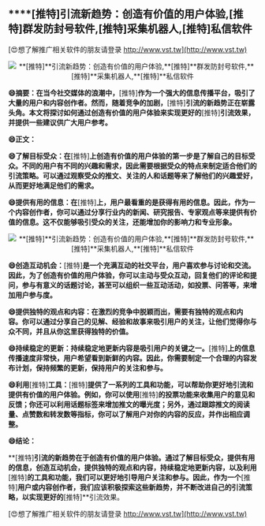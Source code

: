 ## ****[推特]**引流新趋势：创造有价值的用户体验,**[推特]**群发防封号软件,**[推特]**采集机器人,**[推特]**私信软件**

[😍想了解推广相关软件的朋友请登录 http://www.vst.tw](http://www.vst.tw)

 <center><img src="https://vst.tw/MP4/tuiguang/png/3.png" alt="**[推特]**引流新趋势：创造有价值的用户体验,**[推特]**群发防封号软件,**[推特]**采集机器人,**[推特]**私信软件"></center>

**😄摘要：在当今社交媒体的浪潮中，**[推特]**作为一个强大的信息传播平台，吸引了大量的用户和内容创作者。然而，随着竞争的加剧，**[推特]**引流的新趋势正在崭露头角。本文将探讨如何通过创造有价值的用户体验来实现更好的**[推特]**引流效果，并提供一些建议供广大用户参考。**

**😄正文：**

**😄了解目标受众：在**[推特]**上创造有价值的用户体验的第一步是了解自己的目标受众。不同的用户有不同的兴趣和需求，因此需要根据受众的特点来制定适合他们的引流策略。可以通过观察受众的推文、关注的人和话题等来了解他们的兴趣爱好，从而更好地满足他们的需求。**

**😄提供有用的信息：在**[推特]**上，用户最看重的是获得有用的信息。因此，作为一个内容创作者，你可以通过分享行业内的新闻、研究报告、专家观点等来提供有价值的信息。这不仅能够吸引受众的关注，还能增加你的影响力和专业形象。**

 <center><img src="https://vst.tw/MP4/tuiguang/png/2.png" alt="**[推特]**引流新趋势：创造有价值的用户体验,**[推特]**群发防封号软件,**[推特]**采集机器人,**[推特]**私信软件"></center>

**😄创造互动机会：**[推特]**是一个充满互动的社交平台，用户喜欢参与讨论和交流。因此，为了创造有价值的用户体验，你可以主动与受众互动，回复他们的评论和提问，参与有意义的话题讨论，甚至可以组织一些互动活动，如投票、问答等，来增加用户参与度。**

**😄提供独特的观点和内容：在激烈的竞争中脱颖而出，需要有独特的观点和内容。你可以通过分享自己的见解、经验和故事来吸引用户的关注，让他们觉得你与众不同，并且从你这里获得独特的价值。**

**😄持续稳定的更新：持续稳定地更新内容是吸引用户的关键之一。**[推特]**上的信息传播速度非常快，用户希望看到新鲜的内容。因此，你需要制定一个合理的内容发布计划，保持频繁的更新，保持用户的关注和参与。**

**😄利用**[推特]**工具：**[推特]**提供了一系列的工具和功能，可以帮助你更好地引流和提供有价值的用户体验。例如，你可以使用**[推特]**的投票功能来收集用户的意见和反馈；你还可以利用话题标签来增加推文的曝光度；另外，通过跟踪推文的阅读量、点赞数和转发数等指标，你可以了解用户对你的内容的反应，并作出相应调整。**

**😄结论：**

**[推特]**引流的新趋势在于创造有价值的用户体验。通过了解目标受众，提供有用的信息，创造互动机会，提供独特的观点和内容，持续稳定地更新内容，以及利用**[推特]**的工具和功能，我们可以更好地引导用户关注和参与。因此，作为一个**[推特]**用户或内容创作者，我们应该积极探索这些新趋势，并不断改进自己的引流策略，以实现更好的**[推特]**引流效果。

[😍想了解推广相关软件的朋友请登录 http://www.vst.tw](http://www.vst.tw)




